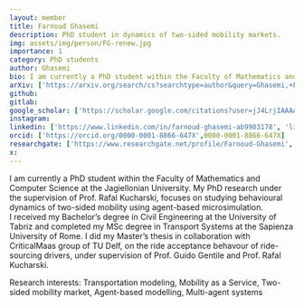 ```yaml
---
layout: member
title: Farnoud Ghasemi
description: PhD student in dynamics of two-sided mobility markets.
img: assets/img/person/FG-renew.jpg
importance: 1
category: PhD students
author: Ghasemi
bio: I am currently a PhD student within the Faculty of Mathematics and Computer Science at the Jagiellonian University. My PhD research under the supervision of Prof. Rafal Kucharski, focuses on studying behavioural dynamics of two-sided mobility using agent-based microsimulation.
arXiv: ['https://arxiv.org/search/cs?searchtype=author&query=Ghasemi,+F', 'arXiv_FG']
github: 
gitlab: 
google_scholar: ['https://scholar.google.com/citations?user=jJ4LrjIAAAAJ&hl=pl&oi=sra', 'scholar_FG']
instagram:
linkedin: ['https://www.linkedin.com/in/farnoud-ghasemi-ab9903178', 'linkedin_FG']
orcid: ['https://orcid.org/0000-0001-8866-647X',0000-0001-8866-647X]
researchgate: ['https://www.researchgate.net/profile/Farnoud-Ghasemi', 'RG_Farnoud Ghasemi']
x: 
---
```


I am currently a PhD student within the Faculty of Mathematics and Computer Science at the Jagiellonian University. My PhD research under the supervision of Prof. Rafal Kucharski, focuses on studying behavioural dynamics of two-sided mobility using agent-based microsimulation.  
I received my Bachelor’s degree in Civil Engineering at the University of Tabriz and completed my MSc degree in Transport Systems at the Sapienza University of Rome. I did my Master’s thesis in collaboration with CriticalMaas group of TU Delf, on the ride acceptance behavour of ride-sourcing drivers, under supervision of Prof. Guido Gentile and Prof. Rafal Kucharski. 

Research interests: Transportation modeling, Mobility as a Service, Two-sided mobility market, Agent-based modelling, Multi-agent systems 
